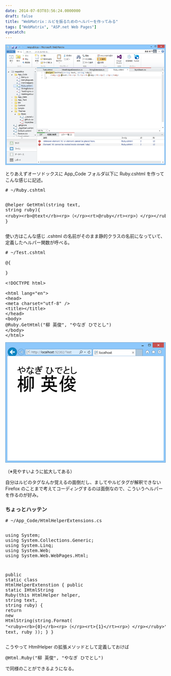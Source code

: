 ```yaml
---
date: 2014-07-03T03:56:24.0000000
draft: false
title: "WebMatrix：ルビを振るためのヘルパーを作ってみる"
tags: ["WebMatrix", "ASP.net Web Pages"]
eyecatch: 
---
```

<p><span itemscope itemtype="http://schema.org/Photograph"><img src="20140703034425.png" alt="f:id:daruyanagi:20140703034425p:plain" title="f:id:daruyanagi:20140703034425p:plain" class="hatena-fotolife" itemprop="image"></span></p><p>とりあえずオーソドックスに App_Code フォルダ以下に Ruby.cshtml を作ってこんな感じに記述。</p>
<pre class="code lang-cs" data-lang="cs" data-unlink># ~/Ruby.cshtml

@helper GetHtml(<span class="synType">string</span> text, <span class="synType">string</span> ruby){
&lt;ruby&gt;&lt;rb&gt;@text&lt;/rb&gt;&lt;rp&gt;（&lt;/rp&gt;&lt;rt&gt;@ruby&lt;/rt&gt;&lt;rp&gt;）&lt;/rp&gt;&lt;/ruby&gt;
}
</pre><p>使い方はこんな感じ .cshtml の名前がそのまま静的クラスの名前になっていて、定義したヘルパー関数が呼べる。</p>
<pre class="code lang-cs" data-lang="cs" data-unlink># ~/Test.cshtml

@{

}

&lt;!DOCTYPE html&gt;

&lt;html lang=<span class="synConstant">&quot;en&quot;</span>&gt;
&lt;head&gt;
&lt;meta charset=<span class="synConstant">&quot;utf-8&quot;</span> /&gt;
&lt;title&gt;&lt;/title&gt;
&lt;/head&gt;
&lt;body&gt;
@Ruby.GetHtml(<span class="synConstant">&quot;柳 英俊&quot;</span>, <span class="synConstant">&quot;やなぎ ひでとし&quot;</span>)
&lt;/body&gt;
&lt;/html&gt;
</pre><p><span itemscope itemtype="http://schema.org/Photograph"><img src="20140703034801.png" alt="f:id:daruyanagi:20140703034801p:plain" title="f:id:daruyanagi:20140703034801p:plain" class="hatena-fotolife" itemprop="image"></span></p><p>（※見やすいように拡大してある）</p><p>自分はルビのタグなんか覚えるの面倒だし、ましてやルビタグが解釈できない Firefox のことまで考えてコーディングするのは面倒なので、こういうヘルパーを作るのが好み。</p>

<div class="section">
<h3>ちょっとハッテン</h3>
<pre class="code lang-cs" data-lang="cs" data-unlink># ~/App_Code/HtmlHelperExtensions.cs

<span class="synStatement">using</span> System;
<span class="synStatement">using</span> System.Collections.Generic;
<span class="synStatement">using</span> System.Linq;
<span class="synStatement">using</span> System.Web;
<span class="synStatement">using</span> System.Web.WebPages.Html;

<span class="synType">public</span> <span class="synType">static</span> <span class="synType">class</span> HtmlHelperExtenstion
{
<span class="synType">public</span> <span class="synType">static</span> IHtmlString Ruby(<span class="synStatement">this</span> HtmlHelper helper, <span class="synType">string</span> text, <span class="synType">string</span> ruby)
{
<span class="synStatement">return</span> <span class="synStatement">new</span> HtmlString(<span class="synType">string</span>.Format(
<span class="synConstant">&quot;&lt;ruby&gt;&lt;rb&gt;{0}&lt;/rb&gt;&lt;rp&gt;（&lt;/rp&gt;&lt;rt&gt;{1}&lt;/rt&gt;&lt;rp&gt;）&lt;/rp&gt;&lt;/ruby&gt;&quot;</span>,
text, ruby
));
}
}
</pre><p>こうやって HtmlHelper の拡張メソッドとして定義しておけば</p>
<pre class="code lang-cs" data-lang="cs" data-unlink>@Html.Ruby(<span class="synConstant">&quot;柳 英俊&quot;</span>, <span class="synConstant">&quot;やなぎ ひでとし&quot;</span>)
</pre><p>で同様のことができるようになる。</p>

</div>
